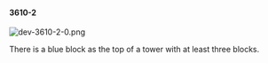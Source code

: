 #### 3610-2
![dev-3610-2-0.png](https://github.com/lil-lab/nlvr/raw/master/nlvr/dev/images/0/dev-3610-2-0.png "dev-3610-2-0.png")

There is a blue block as the top of a tower with at least three blocks.